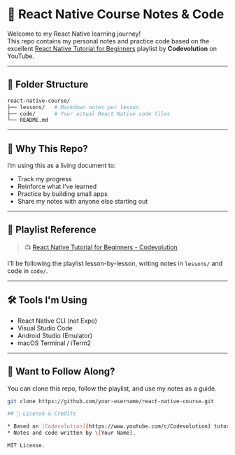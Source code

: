 # 📱 React Native Course Notes & Code

Welcome to my React Native learning journey!  
This repo contains my personal notes and practice code based on the excellent [React Native Tutorial for Beginners](https://www.youtube.com/playlist?list=PLC3y8-rFHvwhiQJD1di4eRVN30WWCXkg1) playlist by **Codevolution** on YouTube.

---

## 📂 Folder Structure

```bash
react-native-course/
├── lessons/   # Markdown notes per lesson
├── code/      # Your actual React Native code files
└── README.md
```


---

## 🧠 Why This Repo?

I’m using this as a living document to:
- Track my progress
- Reinforce what I’ve learned
- Practice by building small apps
- Share my notes with anyone else starting out

---

## 🚀 Playlist Reference

> 📺 [React Native Tutorial for Beginners - Codevolution](https://www.youtube.com/playlist?list=PLC3y8-rFHvwhiQJD1di4eRVN30WWCXkg1)

I'll be following the playlist lesson-by-lesson, writing notes in `lessons/` and code in `code/`.

---

## 🛠️ Tools I'm Using

- React Native CLI (not Expo)
- Visual Studio Code
- Android Studio (Emulator)
- macOS Terminal / iTerm2

---

## 📌 Want to Follow Along?

You can clone this repo, follow the playlist, and use my notes as a guide.

```bash
git clone https://github.com/your-username/react-native-course.git

## 💬 License & Credits

* Based on [Codevolution](https://www.youtube.com/c/Codevolution) tutorials.
* Notes and code written by \[Your Name].

MIT License.